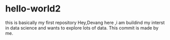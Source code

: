 # hello-world2
this is basically my first repository
Hey,Devang here ,i am buildind my interst in data science and wants to explore lots of data.
This commit is made by me.
